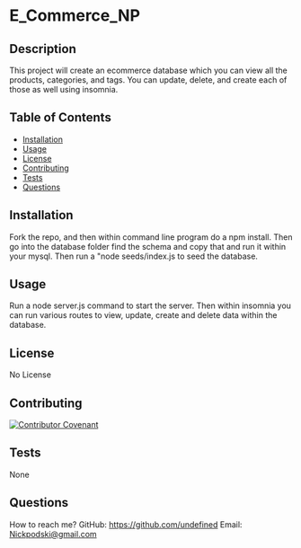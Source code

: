 
# E_Commerce_NP



## Description 

This project will create an ecommerce database which you can view all the products, categories, and tags. You can update, delete, and create each of those as well using insomnia.

## Table of Contents

  * [Installation](#installation)
  * [Usage](#usage)
  * [License](#license)
  * [Contributing](#contributing)
  * [Tests](#tests)
  * [Questions](#questions)

## Installation

  Fork the repo, and then within command line program do a npm install. Then go into the database folder find the schema and copy that and run it within your mysql. Then run a "node seeds/index.js to seed the database.

## Usage

  Run a node server.js command to start the server. Then within insomnia you can run various routes to view, update, create and delete data within the database.

## License

  No License
  

## Contributing

[![Contributor Covenant](https://img.shields.io/badge/Contributor%20Covenant-2.0-4baaaa.svg)](code_of_conduct.md)

## Tests

  None

## Questions

  How to reach me?
  GitHub: https://github.com/undefined
  Email: Nickpodski@gmail.com
  
